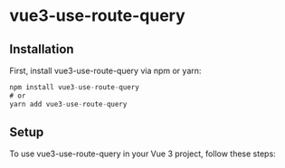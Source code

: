# vue3-use-route-query

## Installation

First, install vue3-use-route-query via npm or yarn:

```javascript
npm install vue3-use-route-query
# or
yarn add vue3-use-route-query

```

## Setup

To use vue3-use-route-query in your Vue 3 project, follow these steps:

